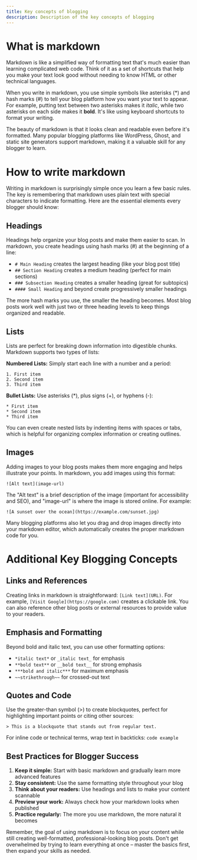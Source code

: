 ```yaml
---
title: Key concepts of blogging
description: Description of the key concepts of blogging
---
```


# What is markdown

Markdown is like a simplified way of formatting text that's much easier than learning complicated web code. Think of it as a set of shortcuts that help you make your text look good without needing to know HTML or other technical languages.

When you write in markdown, you use simple symbols like asterisks (*) and hash marks (#) to tell your blog platform how you want your text to appear. For example, putting text between two asterisks makes it *italic*, while two asterisks on each side makes it **bold**. It's like using keyboard shortcuts to format your writing.

The beauty of markdown is that it looks clean and readable even before it's formatted. Many popular blogging platforms like WordPress, Ghost, and static site generators support markdown, making it a valuable skill for any blogger to learn.

# How to write markdown

Writing in markdown is surprisingly simple once you learn a few basic rules. The key is remembering that markdown uses plain text with special characters to indicate formatting. Here are the essential elements every blogger should know:

## Headings

Headings help organize your blog posts and make them easier to scan. In markdown, you create headings using hash marks (#) at the beginning of a line:

- `# Main Heading` creates the largest heading (like your blog post title)
- `## Section Heading` creates a medium heading (perfect for main sections)
- `### Subsection Heading` creates a smaller heading (great for subtopics)
- `#### Small Heading` and beyond create progressively smaller headings

The more hash marks you use, the smaller the heading becomes. Most blog posts work well with just two or three heading levels to keep things organized and readable.

## Lists

Lists are perfect for breaking down information into digestible chunks. Markdown supports two types of lists:

**Numbered Lists:** Simply start each line with a number and a period:
```
1. First item
2. Second item
3. Third item
```

**Bullet Lists:** Use asterisks (*), plus signs (+), or hyphens (-):
```
* First item
* Second item
* Third item
```

You can even create nested lists by indenting items with spaces or tabs, which is helpful for organizing complex information or creating outlines.

## Images

Adding images to your blog posts makes them more engaging and helps illustrate your points. In markdown, you add images using this format:

`![Alt text](image-url)`

The "Alt text" is a brief description of the image (important for accessibility and SEO), and "image-url" is where the image is stored online. For example:

`![A sunset over the ocean](https://example.com/sunset.jpg)`

Many blogging platforms also let you drag and drop images directly into your markdown editor, which automatically creates the proper markdown code for you.

# Additional Key Blogging Concepts

## Links and References

Creating links in markdown is straightforward: `[Link text](URL)`. For example, `[Visit Google](https://google.com)` creates a clickable link. You can also reference other blog posts or external resources to provide value to your readers.

## Emphasis and Formatting

Beyond bold and italic text, you can use other formatting options:
- `*italic text*` or `_italic text_` for emphasis
- `**bold text**` or `__bold text__` for strong emphasis
- `***bold and italic***` for maximum emphasis
- `~~strikethrough~~` for crossed-out text

## Quotes and Code

Use the greater-than symbol (>) to create blockquotes, perfect for highlighting important points or citing other sources:

`> This is a blockquote that stands out from regular text.`

For inline code or technical terms, wrap text in backticks: `code example`

## Best Practices for Blogger Success

1. **Keep it simple:** Start with basic markdown and gradually learn more advanced features
2. **Stay consistent:** Use the same formatting style throughout your blog
3. **Think about your readers:** Use headings and lists to make your content scannable
4. **Preview your work:** Always check how your markdown looks when published
5. **Practice regularly:** The more you use markdown, the more natural it becomes

Remember, the goal of using markdown is to focus on your content while still creating well-formatted, professional-looking blog posts. Don't get overwhelmed by trying to learn everything at once – master the basics first, then expand your skills as needed.